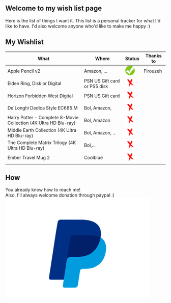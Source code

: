 ## Welcome to my wish list page
Here is the list of things I want it. This list is a personal tracker for what I'd like to have. 
I'd also welcome anyone who'd like to make me happy :)

## My Wishlist

| What                                                             	| Where                     	 | Status                  	| Thanks to 	|
|------------------------------------------------------------------	|------------------------------ |-------------------------	|-----------	|
| Apple Pencil v2                                                  	| Amazon, ...               	| ![yes](img/yep.png)     	| Firouzeh  	|
| Elden Ring, Disk or Digital                                      	| PSN US Gift card or PS5 disk 	| ![no](img/nee.png   ) 	|           	|
| Horizon Forbidden West Digital                                   	| PSN US Gift card          	| ![no](img/nee.png   ) 	|           	|
| De'Longhi Dedica Style EC685.M                                   	| Bol, Amazon,              	| ![no](img/nee.png   ) 	|           	|
| Harry Potter - Complete 8-Movie Collection (4K Ultra HD Blu-ray) 	| Bol, Amazon               	| ![no](img/nee.png   ) 	|           	|
| Middle Earth Collection (4K Ultra HD Blu-ray)                    	| Bol, Amazon, ...          	| ![no](img/nee.png   ) 	|           	|
| The Complete Matrix Trilogy (4K Ultra HD Blu-ray)                	| Bol,...                   	| ![no](img/nee.png   ) 	|           	|
| Ember Travel Mug 2                                             	| Coolblue                  	| ![no](img/nee.png   ) 	|           	|

## How
You already know how to reach me!  
Also, I'll always welcome donation through paypal :)  
[![paypal.me](img/paypal.png)](https://www.paypal.com/paypalme/ph4r5h4d)